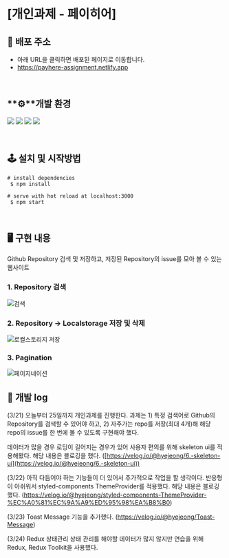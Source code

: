 # [**개인과제 - 페이히어**]

## 🔗 배포 주소

- 아래 URL을 클릭하면 배포된 페이지로 이동합니다.
- https://payhere-assignment.netlify.app

<br>

## **⚙**개발 환경

<a><img src="https://img.shields.io/badge/React-61DAFB.svg?&style=for-the-badge&logo=React&logoColor=white"> <img src="https://img.shields.io/badge/javascript-F7DF1E.svg?&style=for-the-badge&logo=javascript&logoColor=black"> <img src="https://img.shields.io/badge/styledcomponents-DB7093.svg?&style=for-the-badge&logo=styledcomponents&logoColor=white"> <img src="https://img.shields.io/badge/Redux-764ABC.svg?&style=for-the-badge&logo=Redux&logoColor=white"></a>

<br>

## 🕹 설치 및 시작방법

```
# install dependencies
 $ npm install

# serve with hot reload at localhost:3000
 $ npm start
```

<br>

## 🖥️ 구현 내용

Github Repository 검색 및 저장하고, 저장된 Repository의 issue를 모아 볼 수 있는 웹사이트

### 1. Repository 검색

![검색](https://user-images.githubusercontent.com/90097736/158009091-376ed54c-8279-4d3c-9b8a-8bdd52127482.gif)

### 2. Repository -> Localstorage 저장 및 삭제

![로컬스토리지 저장](https://user-images.githubusercontent.com/90097736/158009113-c60c1c8b-4912-4446-a872-bb321c7706cf.gif)

### 3. Pagination

![페이지네이션](https://user-images.githubusercontent.com/90097736/158009123-5022c1c8-d782-4ba0-a2e3-d0060ef42016.gif)

## :memo: 개발 log

(3/21) 오늘부터 25일까지 개인과제를 진행한다.
과제는 1) 특정 검색어로 Github의 Repository를 검색할 수 있어야 하고, 2) 자주가는 repo를 저장(최대 4개)해 해당 repo의 issue를 한 번에 볼 수 있도록 구현해야 했다.

데이터가 많을 경우 로딩이 길어지는 경우가 있어 사용자 편의를 위해 skeleton ui를 적용해봤다.
해당 내용은 블로깅을 했다. ([https://velog.io/@hyejeong/6.-skeleton-ui](https://velog.io/@hyejeong/6.-skeleton-ui))

(3/22) 아직 다듬어야 하는 기능들이 더 있어서 추가적으로 작업을 할 생각이다.
반응형이 아쉬워서 styled-components ThemeProvider를 적용했다. 해당 내용은 블로깅 했다.
(https://velog.io/@hyejeong/styled-components-ThemeProvider-%EC%A0%81%EC%9A%A9%ED%95%98%EA%B8%B0)

(3/23) Toast Message 기능을 추가했다.
(https://velog.io/@hyejeong/Toast-Message)

(3/24) Redux 상태관리
상태 관리를 해야할 데이터가 많지 않지만 연습을 위해 Redux, Redux Toolkit을 사용했다.
